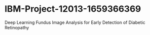 # IBM-Project-12013-1659366369
Deep Learning Fundus Image Analysis for Early Detection of Diabetic Retinopathy

